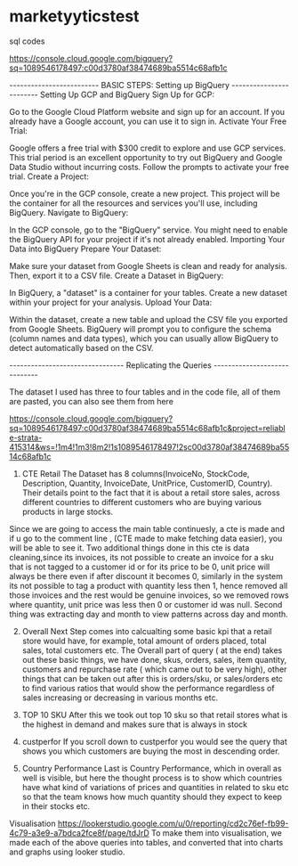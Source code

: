 # marketyyticstest
sql codes


https://console.cloud.google.com/bigquery?sq=1089546178497:c00d3780af38474689ba5514c68afb1c

------------------------- BASIC STEPS: Setting up BigQuery ------------------------
Setting Up GCP and BigQuery
Sign Up for GCP:

Go to the Google Cloud Platform website and sign up for an account. If you already have a Google account, you can use it to sign in.
Activate Your Free Trial:

Google offers a free trial with $300 credit to explore and use GCP services. This trial period is an excellent opportunity to try out BigQuery and Google Data Studio without incurring costs. Follow the prompts to activate your free trial.
Create a Project:

Once you're in the GCP console, create a new project. This project will be the container for all the resources and services you'll use, including BigQuery.
Navigate to BigQuery:

In the GCP console, go to the "BigQuery" service. You might need to enable the BigQuery API for your project if it's not already enabled.
Importing Your Data into BigQuery
Prepare Your Dataset:

Make sure your dataset from Google Sheets is clean and ready for analysis. Then, export it to a CSV file.
Create a Dataset in BigQuery:

In BigQuery, a "dataset" is a container for your tables. Create a new dataset within your project for your analysis.
Upload Your Data:

Within the dataset, create a new table and upload the CSV file you exported from Google Sheets. BigQuery will prompt you to configure the schema (column names and data types), which you can usually allow BigQuery to detect automatically based on the CSV.

-------------------------------- Replicating the Queries -----------------------------

The dataset I used has three to four tables and in the code file, all of them are pasted, you can also see them from here

https://console.cloud.google.com/bigquery?sq=1089546178497:c00d3780af38474689ba5514c68afb1c&project=reliable-strata-415314&ws=!1m4!1m3!8m2!1s1089546178497!2sc00d3780af38474689ba5514c68afb1c

1) CTE Retail
The Dataset has 8 columns(InvoiceNo,	StockCode,	Description,	Quantity,	InvoiceDate,	UnitPrice,	CustomerID,	Country). Their details point to the fact that it is about a retail store sales, across different countries to different customers who are buying various products in large stocks. 

Since we are going to access the main table continuesly, a cte is made and if u go to the comment line ,  (CTE made to make fetching data easier), you will be able to see it. Two additional things done in this cte is data cleaning,since its invoices, its not possible to create an invoice for a sku that is not tagged to a customer id or for its price to be 0, unit price will always be there even if after discount it becomes 0, similarly in the system its not possible to tag a product with quantity less then 1, hence removed all those invoices and the rest would be genuine invoices, so we removed rows where quantity, unit price was less then 0 or customer id was null. 
Second thing was extracting day and month to view patterns across day and month.

2) Overall
Next Step comes into calcualting some basic kpi that a retail store would have, for example, total amount of orders placed, total sales, total customers etc. 
The Overall part of query ( at the end) takes out these basic things, we have done, skus, orders, sales, item quantity, customers and repurchase rate ( which came out to be very high), other things that can be taken out after this is orders/sku, or sales/orders etc to find various ratios that would show the performance regardless of sales increasing or decreasing in various months etc.

3) TOP 10 SKU
After this we took out top 10 sku so that retail stores what is the highest in demand and makes sure that is always in stock

4) custperfor
If you scroll down to custperfor you would see the query that shows you which customers are buying the most in descending order.

 5) Country Performance
Last is Country Performance, which in overall as well is visible, but here the thought process is to show which countries have what kind of variations of prices and quantities in related to sku etc so that the team knows how much quantity should they expect to keep in their stocks etc.

Visualisation 
https://lookerstudio.google.com/u/0/reporting/cd2c76ef-fb99-4c79-a3e9-a7bdca2fce8f/page/tdJrD
To make them into visualisation, we made each of the above queries into tables, and converted that into charts and graphs using looker studio. 




